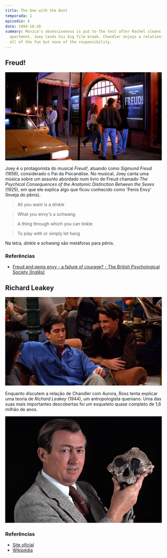 ```yaml
---
title: The One with the Butt
temporada: 1
episodio: 6
date: 1994-10-28
summary: Monica's obsessiveness is put to the test after Rachel cleans the
  apartment. Joey lands his big film break. Chandler enjoys a relationship with
  all of the fun but none of the responsibility.
---
```


## Freud!

![Freud](./img/6/freud.png)

Joey é o protagonista do musical *Freud!*, atuando como *Sigmund Freud* (1856),
considerado o Pai da Psicanálise. No musical, Joey canta uma música sobre um
assunto abordado num livro de Freud chamado
*The Psychical Consequences of the Anatomic Distinction Between the Sexes* (1925),
em que ele explica algo que ficou conhecido como 'Penis Envy' (Inveja do pênis).

> All you want is a dinkle

> What you envy's a schwang

> A thing through which you can tinkle

> To play with or simply let hang

Na letra, *dinkle* e *schwang* são metáforas para pênis.

### Referências

- [Freud and penis envy - a failure of courage? - The British Psychological Society (Inglês)](https://thepsychologist.bps.org.uk/volume-31/june-2018/freud-and-penis-envy-failure-courage)

## Richard Leakey

![Richard Leakey](./img/6/richard-leakey.png)

<cena>
  <ross
    original="- All right. There's a theory put forth by Richard Leakey..."
    traducao="- Certo. Há uma teoria de Richard Leakey..."
  ></ross>
</cena>

Enquanto discutem a relação de Chandler com Aurora, Ross tenta explicar uma teoria
de *Richard Leakey* (1944), um antropologista queniano. Uma das suas mais importantes
descobertas foi um esqueleto quase completo de 1,6 milhão de anos.

![Richard Leakey with fossil](./img/6/richard-leakey-with-fossil.jpg)

### Referências

- [Site oficial](http://www.leakey.com/bios/richard-leakey)
- [Wikipédia](https://en.wikipedia.org/wiki/Richard_Leakey)

